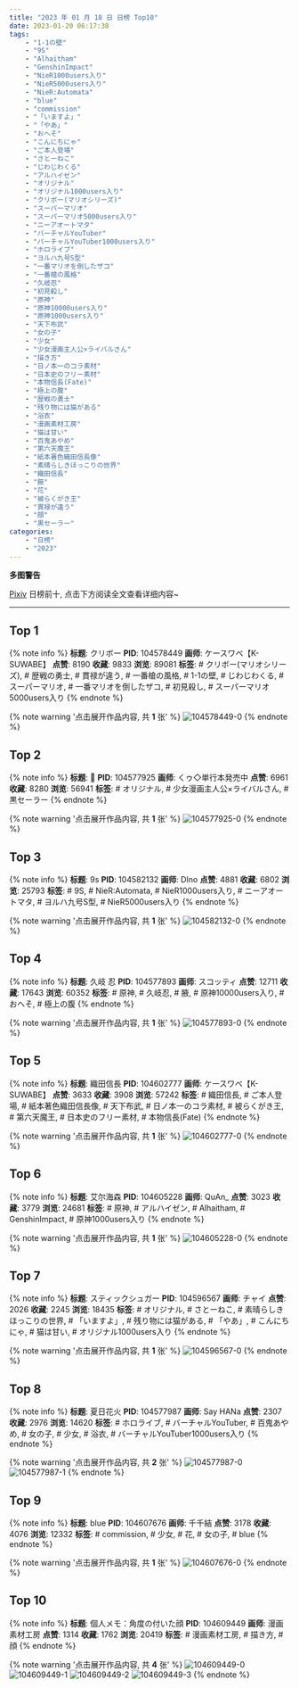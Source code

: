 ```yaml
---
title: "2023 年 01 月 18 日 日榜 Top10"
date: 2023-01-20 06:17:38
tags:
    - "1-1の壁"
    - "9S"
    - "Alhaitham"
    - "GenshinImpact"
    - "NieR1000users入り"
    - "NieR5000users入り"
    - "NieR:Automata"
    - "blue"
    - "commission"
    - "「いますよ」"
    - "「やあ」"
    - "おへそ"
    - "こんにちにゃ"
    - "ご本人登場"
    - "さとーねこ"
    - "じわじわくる"
    - "アルハイゼン"
    - "オリジナル"
    - "オリジナル1000users入り"
    - "クリボー(マリオシリーズ)"
    - "スーパーマリオ"
    - "スーパーマリオ5000users入り"
    - "ニーアオートマタ"
    - "バーチャルYouTuber"
    - "バーチャルYouTuber1000users入り"
    - "ホロライブ"
    - "ヨルハ九号S型"
    - "一番マリオを倒したザコ"
    - "一番槍の風格"
    - "久岐忍"
    - "初見殺し"
    - "原神"
    - "原神10000users入り"
    - "原神1000users入り"
    - "天下布武"
    - "女の子"
    - "少女"
    - "少女漫画主人公×ライバルさん"
    - "描き方"
    - "日ノ本一のコラ素材"
    - "日本史のフリー素材"
    - "本物信長(Fate)"
    - "極上の腹"
    - "歴戦の勇士"
    - "残り物には猫がある"
    - "浴衣"
    - "漫画素材工房"
    - "猫は甘い"
    - "百鬼あやめ"
    - "第六天魔王"
    - "紙本著色織田信長像"
    - "素晴らしきほっこりの世界"
    - "織田信長"
    - "腋"
    - "花"
    - "被らくがき王"
    - "貫禄が違う"
    - "顔"
    - "黒セーラー"
categories:
    - "日榜"
    - "2023"
---
```


<i class="fa fa-triangle-exclamation"></i>**多图警告**<i class="fa fa-triangle-exclamation"></i>

[Pixiv](https://www.pixiv.net/) 日榜前十, 点击下方阅读全文查看详细内容~

<!-- more -->

---

## Top 1

{% note info %}
**标题**: クリボー
**PID**: 104578449 **画师**: ケースワベ【K-SUWABE】
**点赞**: 8190 **收藏**: 9833 **浏览**: 89081
**标签**: # クリボー(マリオシリーズ), # 歴戦の勇士, # 貫禄が違う, # 一番槍の風格, # 1-1の壁, # じわじわくる, # スーパーマリオ, # 一番マリオを倒したザコ, # 初見殺し, # スーパーマリオ5000users入り
{% endnote %}

{% note warning '点击展开作品内容, 共 **1** 张' %}
![104578449-0](https://i.pixiv.re/img-original/img/2023/01/17/00/09/48/104578449_p0.jpg)
{% endnote %}

## Top 2

{% note info %}
**标题**: 🐰
**PID**: 104577925 **画师**: くゥ◇単行本発売中
**点赞**: 6961 **收藏**: 8280 **浏览**: 56941
**标签**: # オリジナル, # 少女漫画主人公×ライバルさん, # 黒セーラー
{% endnote %}

{% note warning '点击展开作品内容, 共 **1** 张' %}
![104577925-0](https://i.pixiv.re/img-original/img/2023/01/17/00/00/22/104577925_p0.jpg)
{% endnote %}

## Top 3

{% note info %}
**标题**: 9s
**PID**: 104582132 **画师**: DIno
**点赞**: 4881 **收藏**: 6802 **浏览**: 25793
**标签**: # 9S, # NieR:Automata, # NieR1000users入り, # ニーアオートマタ, # ヨルハ九号S型, # NieR5000users入り
{% endnote %}

{% note warning '点击展开作品内容, 共 **1** 张' %}
![104582132-0](https://i.pixiv.re/img-original/img/2023/01/17/03/10/44/104582132_p0.jpg)
{% endnote %}

## Top 4

{% note info %}
**标题**: 久岐 忍
**PID**: 104577893 **画师**: スコッティ
**点赞**: 12711 **收藏**: 17643 **浏览**: 60352
**标签**: # 原神, # 久岐忍, # 腋, # 原神10000users入り, # おへそ, # 極上の腹
{% endnote %}

{% note warning '点击展开作品内容, 共 **1** 张' %}
![104577893-0](https://i.pixiv.re/img-original/img/2023/01/17/00/00/14/104577893_p0.jpg)
{% endnote %}

## Top 5

{% note info %}
**标题**: 織田信長
**PID**: 104602777 **画师**: ケースワベ【K-SUWABE】
**点赞**: 3633 **收藏**: 3908 **浏览**: 57242
**标签**: # 織田信長, # ご本人登場, # 紙本著色織田信長像, # 天下布武, # 日ノ本一のコラ素材, # 被らくがき王, # 第六天魔王, # 日本史のフリー素材, # 本物信長(Fate)
{% endnote %}

{% note warning '点击展开作品内容, 共 **1** 张' %}
![104602777-0](https://i.pixiv.re/img-original/img/2023/01/18/00/00/33/104602777_p0.jpg)
{% endnote %}

## Top 6

{% note info %}
**标题**: 艾尔海森
**PID**: 104605228 **画师**: QuAn_
**点赞**: 3023 **收藏**: 3779 **浏览**: 24681
**标签**: # 原神, # アルハイゼン, # Alhaitham, # GenshinImpact, # 原神1000users入り
{% endnote %}

{% note warning '点击展开作品内容, 共 **1** 张' %}
![104605228-0](https://i.pixiv.re/img-original/img/2023/01/18/01/29/42/104605228_p0.jpg)
{% endnote %}

## Top 7

{% note info %}
**标题**: スティックシュガー
**PID**: 104596567 **画师**: チャイ
**点赞**: 2026 **收藏**: 2245 **浏览**: 18435
**标签**: # オリジナル, # さとーねこ, # 素晴らしきほっこりの世界, # 「いますよ」, # 残り物には猫がある, # 「やあ」, # こんにちにゃ, # 猫は甘い, # オリジナル1000users入り
{% endnote %}

{% note warning '点击展开作品内容, 共 **1** 张' %}
![104596567-0](https://i.pixiv.re/img-original/img/2023/01/17/20/30/03/104596567_p0.png)
{% endnote %}

## Top 8

{% note info %}
**标题**: 夏日花火
**PID**: 104577987 **画师**: Say HANa
**点赞**: 2307 **收藏**: 2976 **浏览**: 14620
**标签**: # ホロライブ, # バーチャルYouTuber, # 百鬼あやめ, # 女の子, # 少女, # 浴衣, # バーチャルYouTuber1000users入り
{% endnote %}

{% note warning '点击展开作品内容, 共 **2** 张' %}
![104577987-0](https://i.pixiv.re/img-original/img/2023/01/17/00/00/41/104577987_p0.jpg)
![104577987-1](https://i.pixiv.re/img-original/img/2023/01/17/00/00/41/104577987_p1.jpg)
{% endnote %}

## Top 9

{% note info %}
**标题**: blue
**PID**: 104607676 **画师**: 千千結
**点赞**: 3178 **收藏**: 4076 **浏览**: 12332
**标签**: # commission, # 少女, # 花, # 女の子, # blue
{% endnote %}

{% note warning '点击展开作品内容, 共 **1** 张' %}
![104607676-0](https://i.pixiv.re/img-original/img/2023/01/18/04/42/36/104607676_p0.jpg)
{% endnote %}

## Top 10

{% note info %}
**标题**: 個人メモ：角度の付いた顔
**PID**: 104609449 **画师**: 漫画素材工房
**点赞**: 1314 **收藏**: 1762 **浏览**: 20419
**标签**: # 漫画素材工房, # 描き方, # 顔
{% endnote %}

{% note warning '点击展开作品内容, 共 **4** 张' %}
![104609449-0](https://i.pixiv.re/img-original/img/2023/01/18/08/00/08/104609449_p0.jpg)
![104609449-1](https://i.pixiv.re/img-original/img/2023/01/18/08/00/08/104609449_p1.jpg)
![104609449-2](https://i.pixiv.re/img-original/img/2023/01/18/08/00/08/104609449_p2.jpg)
![104609449-3](https://i.pixiv.re/img-original/img/2023/01/18/08/00/08/104609449_p3.jpg)
{% endnote %}
